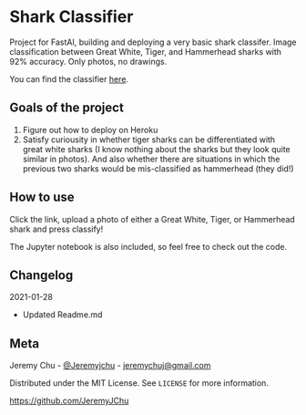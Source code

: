 # Shark Classifier
Project for FastAI, building and deploying a very basic shark classifer.
Image classification between Great White, Tiger, and Hammerhead sharks with 92% accuracy. Only photos, no drawings.

You can find the classifier [here](https://basic-shark-classifier.herokuapp.com/).
## Goals of the project
  1. Figure out how to deploy on Heroku
  2. Satisfy curiousity in whether tiger sharks can be differentiated with great white sharks (I know nothing about the sharks but they look quite similar in photos). And also whether there are situations in which the previous two sharks would be mis-classified as hammerhead (they did!)

## How to use
Click the link, upload a photo of either a Great White, Tiger, or Hammerhead shark and press classify! 

The Jupyter notebook is also included, so feel free to check out the code. 

## Changelog
2021-01-28
- Updated Readme.md

## Meta
Jeremy Chu - [@Jeremyjchu](https://twitter.com/Jeremyjchu) - [jeremychuj@gmail.com](jeremychuj@gmail.com)

Distributed under the MIT License. See `LICENSE` for more information. 

https://github.com/JeremyJChu
